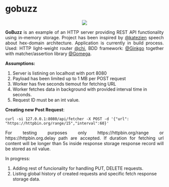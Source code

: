 # gobuzz
<p align="center">
  <img src="https://github.com/egonelbre/gophers/raw/master/.thumb/vector/superhero/gotham.png">
</p>

<p align="justify">
<b>GoBuzz</b> is an example of an HTTP server providing REST API functionality using in-memory storage. Project has been inspired by <a href="https://github.com/katzien/go-structure-examples">@katezien</a> speech about 
hex-domain architecture. Application is currently in build process. Used: HTTP light-weight router <a href="https://github.com/go-chi/chi">@chi</a>, BDD framework: <a href="https://onsi.github.io/ginkgo/">@Ginkgo</a> together with matcher/assertion library <a href="https://onsi.github.io/gomega/">@Gomega</a>.
</p>

<b>Assumptions:</b>
<ol>
<li>Server is listining on localhost with port 8080</li>
<li>Payload has been limited up to 1 MB per POST request</li>
<li>Worker has five seconds tiemout for fetching URL</li>
<li>Worker fetches data in background with provided interval time in seconds.</li>
<li>Request ID must be an int value.</li>
</ol>


<b>Creating new Post Request</b>:

```curl -si 127.0.0.1:8080/api/fetcher -X POST -d '{"url": "https://httpbin.org/range/15","interval":60}'```

<p align="justify">
For testing purposes only https://httpbin.org/range or https://httpbin.org.delay path are accepted. If duration for fetching
url content will be longer than 5s inside response storage response record will be stored as nil value.</p>

In progress:
<ol>
<li>Adding rest of funcionality for handling PUT, DELETE requests.</li>
<li>Listing global history of created requests and specific fetch response storage data.</li>
</ol>
